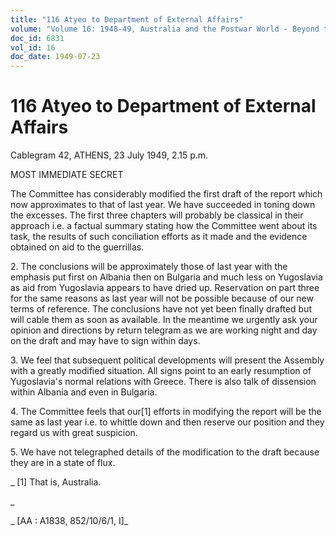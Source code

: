 ```yaml
---
title: "116 Atyeo to Department of External Affairs"
volume: "Volume 16: 1948-49, Australia and the Postwar World - Beyond the Region"
doc_id: 6831
vol_id: 16
doc_date: 1949-07-23
---
```


# 116 Atyeo to Department of External Affairs

Cablegram 42, ATHENS, 23 July 1949, 2.15 p.m.

MOST IMMEDIATE SECRET

The Committee has considerably modified the first draft of the report which now approximates to that of last year. We have succeeded in toning down the excesses. The first three chapters will probably be classical in their approach i.e. a factual summary stating how the Committee went about its task, the results of such conciliation efforts as it made and the evidence obtained on aid to the guerrillas.

2\. The conclusions will be approximately those of last year with the emphasis put first on Albania then on Bulgaria and much less on Yugoslavia as aid from Yugoslavia appears to have dried up. Reservation on part three for the same reasons as last year will not be possible because of our new terms of reference. The conclusions have not yet been finally drafted but will cable them as soon as available. In the meantime we urgently ask your opinion and directions by return telegram as we are working night and day on the draft and may have to sign within days.

3\. We feel that subsequent political developments will present the Assembly with a greatly modified situation. All signs point to an early resumption of Yugoslavia's normal relations with Greece. There is also talk of dissension within Albania and even in Bulgaria.

4\. The Committee feels that our[1] efforts in modifying the report will be the same as last year i.e. to whittle down and then reserve our position and they regard us with great suspicion.

5\. We have not telegraphed details of the modification to the draft because they are in a state of flux.

_ [1] That is, Australia.

_

_ [AA : A1838, 852/10/6/1, I]_

